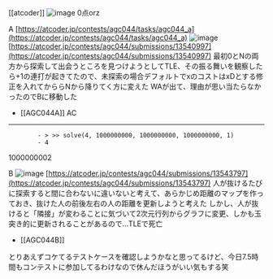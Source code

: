 
[[atcoder]]
![image](https://gyazo.com/20040128f2ac53be6b775fd660f42e70/thumb/1000)
0点orz

A [https://atcoder.jp/contests/agc044/tasks/agc044_a](https://atcoder.jp/contests/agc044/tasks/agc044_a)
![image](https://gyazo.com/7975351ab98d7d63ca1678e08dff6f51/thumb/1000)
[https://atcoder.jp/contests/agc044/submissions/13540997](https://atcoder.jp/contests/agc044/submissions/13540997)
最初0とNの両方から探索して出会うところを見つけようとしてTLE、その振る舞いを観察したら+1の連打が起きてたので、未探索の場合デフォルトでxのコストはxDとする修正を入れてかららNから降りてく方に変えた
WAが出て、理由が思い当たらなかったのでBに移動した

- [[AGC044A]] AC

---
            - > >> solve(4, 1000000000, 1000000000, 1000000000, 1)
            - 4
1000000002

B
![image](https://gyazo.com/b423992ded0043ff0bbdfadfc6b2c95e/thumb/1000)
[https://atcoder.jp/contests/agc044/submissions/13543797](https://atcoder.jp/contests/agc044/submissions/13543797)
人が抜けるたびに探索すると間に合わないに違いないと考えて、あらかじめ距離のマップを作っておき、抜けた人の前後左右の人の距離を更新しようと考えた
しかし、人が抜けると「隣接」が変わることに気づいて2次元行列からグラフに変更、しかも玉突き的に更新されることがあるので…TLEで死亡

- [[AGC044B]]

とりあえずコケてるテストケースを確認しようかなと思ってるけど、今日7.5時間もコンテストに参加してるわけなので休んだほうがいい気もする笑
